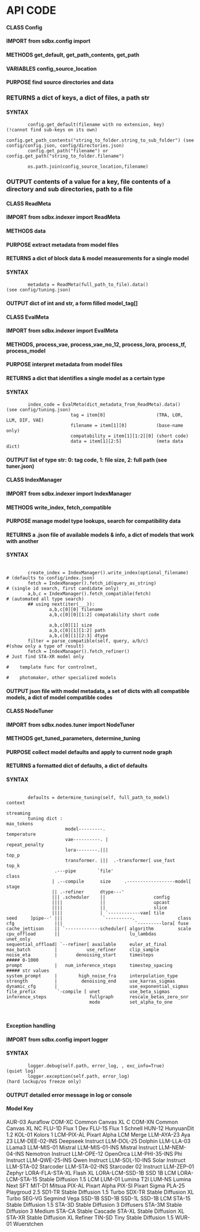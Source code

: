 
# API CODE

#### CLASS Config
#### IMPORT from sdbx.config import
#### METHODS get_default, get_path_contents, get_path
#### VARIABLES config_source_location
#### PURPOSE find source directories and data
### RETURNS a dict of keys, a dict of files, a path str
#### SYNTAX
```
        config.get_default(filename with no extension, key)               (!cannot find sub-keys on its own)
        config.get_path_contents("string_to_folder.string_to_sub_folder") (see config/config.json, config/directories.json)
        config.get_path("filename") or config.get_path("string_to_folder.filename")
        
        os.path.join(config_source_location,filename)
```
### OUTPUT contents of a value for a key, file contents of a directory and sub directories, path to a file

#### CLASS ReadMeta
#### IMPORT from sdbx.indexer import ReadMeta
#### METHODS data
#### PURPOSE extract metadata from model files
#### RETURNS a dict of block data & model measurements for a single model
#### SYNTAX 
```
        metadata = ReadMeta(full_path_to_file).data()                 (see config/tuning.json)
```
#### OUTPUT dict of int and str, a form filled model_tag[] 

#### CLASS EvalMeta
#### IMPORT from sdbx.indexer import EvalMeta
#### METHODS, process_vae, process_vae_no_12, process_lora, process_tf, process_model 
#### PURPOSE interpret metadata from model files
#### RETURNS a dict that identifies a single model as a certain type 
#### SYNTAX 
```
        index_code = EvalMeta(dict_metadata_from_ReadMeta).data()        (see config/tuning.json)
                        tag = item[0]                   (TRA, LOR, LLM, DIF, VAE)
                        filename = item[1][0]           (base-name only)
                        compatability = item[1][1:2][0] (short code)
                        data = item[1][2:5]             (meta data dict)
```
#### OUTPUT list of type str: 0: tag code, 1: file size, 2: full path (see tuner.json)

#### CLASS IndexManager
#### IMPORT from sdbx.indexer import IndexManager
#### METHODS write_index, fetch_compatible
#### PURPOSE manage model type lookups, search for compatibility data
#### RETURNS a .json file of available models & info, a dict of models that work with another
#### SYNTAX 
```

        create_index = IndexManager().write_index(optional_filename)       # (defaults to config/index.json)
        fetch = IndexManager().fetch_id(query_as_string)                   # (single id search, first candidate only)
        a,b,c = IndexManager().fetch_compatible(fetch)                     # (automated all type search)
        ## using next(iter(___)):
                a,b,c[0][0] filename
                a,b,c[0][0][1:2] compatability short code

                a,b,c[0][1] size
                a,b,c[0][1][1:2] path
                a,b,c[0][1][2:3] dtype
        filter = parse_compatible(self, query, a/b/c)                      #(show only a type of result)
        fetch = IndexManager().fetch_refiner()                             # Just find STA-XR model only
                                                                           #    template func for controlnet,
                                                                           #    photomaker, other specialized models

```
#### OUTPUT json file with model metadata, a set of dicts with all compatible models, a dict of model compatible codes

#### CLASS NodeTuner
#### IMPORT from sdbx.nodes.tuner import NodeTuner
#### METHODS get_tuned_parameters, determine_tuning
#### PURPOSE collect model defaults and apply to current node graph
#### RETURNS a formatted dict of defaults, a dict of defaults
#### SYNTAX
```

        defaults = determine_tuning(self, full_path_to_model)         context
                                                                      streaming
        tuning dict :                                                 max_tokens
                      model---------.                                 temperature
                      vae----------. |                                repeat_penalty
                      lora--------.|||                                top_p
                      transformer. |||  .-transformer[ use_fast       top_k
                  .---pipe        `file'                              class
                 | .--compile      size     .------------------model[ stage       
                 || .-refiner      dtype---'    
                 ||| .scheduler    ||                  config
                 ||||              ||                  upcast
                 ||||              ||                  slice  
                 ||||              | `------------vae[ tile       
seed     ]pipe--' |||               `----------.                class          
cfg               |||                           `---------lora[ fuse
cache_jettison    || `-------------scheduler[ algorithm         scale         
cpu_offload       ||                          lu_lambdas        unet_only
sequential_offload| `--refiner[ available     euler_at_final
max_batch         |           use_refiner     clip_sample
noise_eta         |       denoising_start     timesteps            ##### 0-1000
prompt            |   num_inference_steps     timestep_spacing     ##### str values
system_prompt     |        high_noise_fra     interpolation_type
strength          |         denoising_end     use_karras_sigmas
dynamic_cfg       |                           use_exponential_sigmas
file_prefix        `-compile [ unet           use_beta_sigmas
inference_steps                fullgraph      rescale_betas_zero_snr
                               mode           set_alpha_to_one
                                  
                                              
```

#### Exception handling
#### IMPORT from sdbx.config import logger
#### SYNTAX
```
        logger.debug(self.path, error_log, , exc_info=True)                 (quiet log)
        logger.exception(self.path, error_log)                              (hard lockup/os freeze only)
```
#### OUTPUT detailed error message in log or console


#### Model Key
AUR-03 Auraflow
COM-XC Common Canvas XL C
COM-XN Common Canvas XL NC
FLU-1D Flux 1 Dev
FLU-1S Flux 1 Schnell
HUN-12 HunyuanDit 1.2
KOL-01 Kolors 1
LCM-PIX-AL Pixart Alpha LCM Merge
LLM-AYA-23 Aya 23
LLM-DEE-02-INS Deepseek Instruct
LLM-DOL-25 Dolphin
LLM-LLA-03 LLama3
LLM-MIS-01 Mistral
LLM-MIS-01-INS Mistral Instruct
LLM-NEM-04-INS Nemotron Instruct
LLM-OPE-12 OpenOrca
LLM-PHI-35-INS Phi Instruct
LLM-QWE-25-INS Qwen Instruct
LLM-SOL-10-INS Solar Instruct
LLM-STA-02 Starcoder
LLM-STA-02-INS Starcoder 02 Instruct
LLM-ZEP-01 Zephyr
LORA-FLA-STA-XL Flash XL
LORA-LCM-SSD-1B SSD 1B LCM
LORA-LCM-STA-15 Stable Diffusion 1.5 LCM
LUM-01 Lumina T2I
LUM-NS Lumina Next SFT
MIT-D1 Mitsua
PIX-AL Pixart Alpha
PIX-SI Pixart Sigma
PLA-25 Playgroud 2.5
SD1-TR Stable Diffusion 1.5 Turbo
SDX-TR Stable Diffusion XL Turbo
SEG-VG Segmind Vega
SSD-1B SSD-1B
SSD-1L SSD-1B LCM
STA-15 Stable Diffusion 1.5
STA-3D Stable Diffusion 3 Diffusers
STA-3M Stable Diffusion 3 Medium
STA-CA Stable Cascade
STA-XL Stable Diffusion XL
STA-XR Stable Diffusion XL Refiner
TIN-SD Tiny Stable Diffusion 1.5
WUR-01 Wuerstchen
